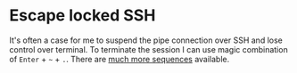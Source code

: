 # Escape locked SSH

It's often a case for me to suspend the pipe connection over SSH and lose control over terminal. To terminate the session I can use magic combination of `Enter` + `~` + `.`. There are [much more sequences](https://askubuntu.com/questions/29942/how-can-i-break-out-of-ssh-when-it-locks) available.

